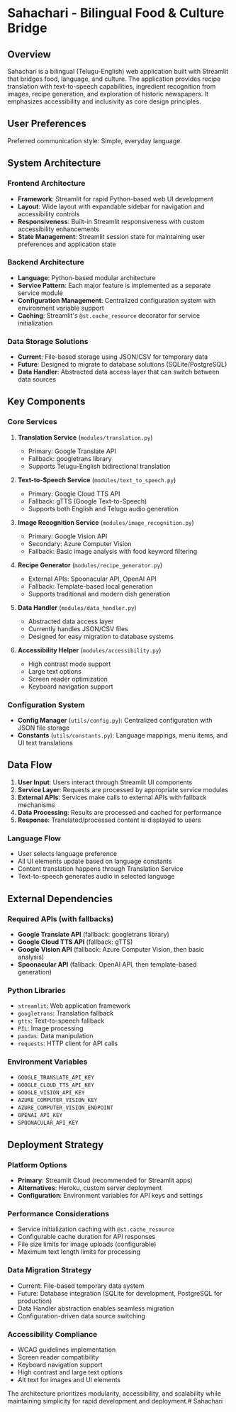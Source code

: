 # Sahachari - Bilingual Food & Culture Bridge

## Overview

Sahachari is a bilingual (Telugu-English) web application built with Streamlit that bridges food, language, and culture. The application provides recipe translation with text-to-speech capabilities, ingredient recognition from images, recipe generation, and exploration of historic newspapers. It emphasizes accessibility and inclusivity as core design principles.

## User Preferences

Preferred communication style: Simple, everyday language.

## System Architecture

### Frontend Architecture
- **Framework**: Streamlit for rapid Python-based web UI development
- **Layout**: Wide layout with expandable sidebar for navigation and accessibility controls
- **Responsiveness**: Built-in Streamlit responsiveness with custom accessibility enhancements
- **State Management**: Streamlit session state for maintaining user preferences and application state

### Backend Architecture
- **Language**: Python-based modular architecture
- **Service Pattern**: Each major feature is implemented as a separate service module
- **Configuration Management**: Centralized configuration system with environment variable support
- **Caching**: Streamlit's `@st.cache_resource` decorator for service initialization

### Data Storage Solutions
- **Current**: File-based storage using JSON/CSV for temporary data
- **Future**: Designed to migrate to database solutions (SQLite/PostgreSQL)
- **Data Handler**: Abstracted data access layer that can switch between data sources

## Key Components

### Core Services
1. **Translation Service** (`modules/translation.py`)
   - Primary: Google Translate API
   - Fallback: googletrans library
   - Supports Telugu-English bidirectional translation

2. **Text-to-Speech Service** (`modules/text_to_speech.py`)
   - Primary: Google Cloud TTS API
   - Fallback: gTTS (Google Text-to-Speech)
   - Supports both English and Telugu audio generation

3. **Image Recognition Service** (`modules/image_recognition.py`)
   - Primary: Google Vision API
   - Secondary: Azure Computer Vision
   - Fallback: Basic image analysis with food keyword filtering

4. **Recipe Generator** (`modules/recipe_generator.py`)
   - External APIs: Spoonacular API, OpenAI API
   - Fallback: Template-based local generation
   - Supports traditional and modern dish generation

5. **Data Handler** (`modules/data_handler.py`)
   - Abstracted data access layer
   - Currently handles JSON/CSV files
   - Designed for easy migration to database systems

6. **Accessibility Helper** (`modules/accessibility.py`)
   - High contrast mode support
   - Large text options
   - Screen reader optimization
   - Keyboard navigation support

### Configuration System
- **Config Manager** (`utils/config.py`): Centralized configuration with JSON file storage
- **Constants** (`utils/constants.py`): Language mappings, menu items, and UI text translations

## Data Flow

1. **User Input**: Users interact through Streamlit UI components
2. **Service Layer**: Requests are processed by appropriate service modules
3. **External APIs**: Services make calls to external APIs with fallback mechanisms
4. **Data Processing**: Results are processed and cached for performance
5. **Response**: Translated/processed content is displayed to users

### Language Flow
- User selects language preference
- All UI elements update based on language constants
- Content translation happens through Translation Service
- Text-to-speech generates audio in selected language

## External Dependencies

### Required APIs (with fallbacks)
- **Google Translate API** (fallback: googletrans library)
- **Google Cloud TTS API** (fallback: gTTS)
- **Google Vision API** (fallback: Azure Computer Vision, then basic analysis)
- **Spoonacular API** (fallback: OpenAI API, then template-based generation)

### Python Libraries
- `streamlit`: Web application framework
- `googletrans`: Translation fallback
- `gtts`: Text-to-speech fallback
- `PIL`: Image processing
- `pandas`: Data manipulation
- `requests`: HTTP client for API calls

### Environment Variables
- `GOOGLE_TRANSLATE_API_KEY`
- `GOOGLE_CLOUD_TTS_API_KEY`
- `GOOGLE_VISION_API_KEY`
- `AZURE_COMPUTER_VISION_KEY`
- `AZURE_COMPUTER_VISION_ENDPOINT`
- `OPENAI_API_KEY`
- `SPOONACULAR_API_KEY`

## Deployment Strategy

### Platform Options
- **Primary**: Streamlit Cloud (recommended for Streamlit apps)
- **Alternatives**: Heroku, custom server deployment
- **Configuration**: Environment variables for API keys and settings

### Performance Considerations
- Service initialization caching with `@st.cache_resource`
- Configurable cache duration for API responses
- File size limits for image uploads (configurable)
- Maximum text length limits for processing

### Data Migration Strategy
- Current: File-based temporary data system
- Future: Database integration (SQLite for development, PostgreSQL for production)
- Data Handler abstraction enables seamless migration
- Configuration-driven data source switching

### Accessibility Compliance
- WCAG guidelines implementation
- Screen reader compatibility
- Keyboard navigation support
- High contrast and large text options
- Alt text for images and UI elements

The architecture prioritizes modularity, accessibility, and scalability while maintaining simplicity for rapid development and deployment.#   S a h a c h a r i  
 